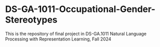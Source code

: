 # DS-GA-1011-Occupational-Gender-Stereotypes

This is the repository of final project in DS-GA.1011 Natural Language Processing with Representation Learning, Fall 2024
